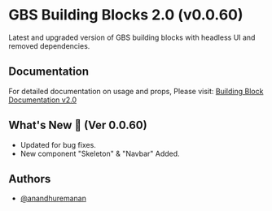 # GBS Building Blocks 2.0 (v0.0.60)

Latest and upgraded version of GBS building blocks with headless UI and removed dependencies.

## Documentation

For detailed documentation on usage and props, Please visit: [Building Block Documentation v2.0](https://blackmax-designs.gitbook.io/building-block-v2.0)

## What's New 🎉 (Ver 0.0.60)

- Updated for bug fixes.
- New component "Skeleton" & "Navbar" Added.


## Authors

- [@anandhuremanan](https://www.github.com/anandhuremanan)
